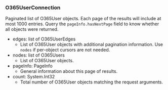 ### O365UserConnection
Paginated list of O365User objects. Each page of the results will include at most 1000 entries. Query the `pageInfo.hasNextPage` field to know whether all objects were returned.

- edges: list of O365UserEdges
  - List of O365User objects with additional pagination information. Use `nodes` if per-object cursors are not needed.
- nodes: list of O365Users
  - List of O365User objects.
- pageInfo: PageInfo
  - General information about this page of results.
- count: System.Int32
  - Total number of O365User objects matching the request arguments.
